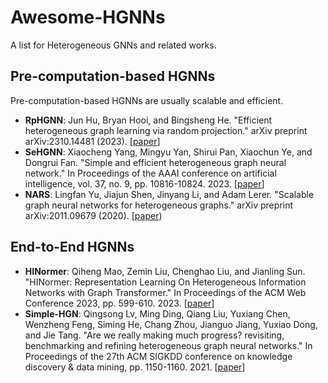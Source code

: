 # Awesome-HGNNs
A list for Heterogeneous GNNs and related works.



## Pre-computation-based HGNNs

Pre-computation-based HGNNs are usually scalable and efficient.

- **RpHGNN**: Jun Hu, Bryan Hooi, and Bingsheng He. "Efficient heterogeneous graph learning via random projection." arXiv preprint arXiv:2310.14481 (2023). [[paper](https://arxiv.org/abs/2310.14481)]
- **SeHGNN**: Xiaocheng Yang, Mingyu Yan, Shirui Pan, Xiaochun Ye, and Dongrui Fan. "Simple and efficient heterogeneous graph neural network." In Proceedings of the AAAI conference on artificial intelligence, vol. 37, no. 9, pp. 10816-10824. 2023. [[paper](https://ojs.aaai.org/index.php/AAAI/article/view/26283)]
- **NARS**: Lingfan Yu, Jiajun Shen, Jinyang Li, and Adam Lerer. "Scalable graph neural networks for heterogeneous graphs." arXiv preprint arXiv:2011.09679 (2020). [[paper](https://arxiv.org/abs/2011.09679))


## End-to-End HGNNs

- **HINormer**: Qiheng Mao, Zemin Liu, Chenghao Liu, and Jianling Sun. "HINormer: Representation Learning On Heterogeneous Information Networks with Graph Transformer." In Proceedings of the ACM Web Conference 2023, pp. 599-610. 2023. [[paper](https://arxiv.org/abs/2302.11329)]
- **Simple-HGN**: Qingsong Lv, Ming Ding, Qiang Liu, Yuxiang Chen, Wenzheng Feng, Siming He, Chang Zhou, Jianguo Jiang, Yuxiao Dong, and Jie Tang. "Are we really making much progress? revisiting, benchmarking and refining heterogeneous graph neural networks." In Proceedings of the 27th ACM SIGKDD conference on knowledge discovery & data mining, pp. 1150-1160. 2021. [[paper](http://keg.cs.tsinghua.edu.cn/yuxiao/papers/KDD21-Lv-et-al-HeterGNN.pdf)]
